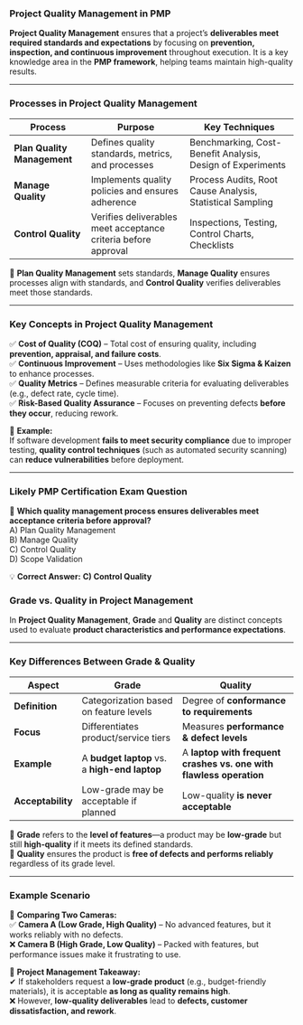 ### **Project Quality Management in PMP**

**Project Quality Management** ensures that a project’s **deliverables meet required standards and expectations** by focusing on **prevention, inspection, and continuous improvement** throughout execution. It is a key knowledge area in the **PMP framework**, helping teams maintain high-quality results.

---

### **Processes in Project Quality Management**

| **Process**                 | **Purpose**                                                    | **Key Techniques**                                         |
| --------------------------- | -------------------------------------------------------------- | ---------------------------------------------------------- |
| **Plan Quality Management** | Defines quality standards, metrics, and processes              | Benchmarking, Cost-Benefit Analysis, Design of Experiments |
| **Manage Quality**          | Implements quality policies and ensures adherence              | Process Audits, Root Cause Analysis, Statistical Sampling  |
| **Control Quality**         | Verifies deliverables meet acceptance criteria before approval | Inspections, Testing, Control Charts, Checklists           |

🔹 **Plan Quality Management** sets standards, **Manage Quality** ensures processes align with standards, and **Control Quality** verifies deliverables meet those standards.

---

### **Key Concepts in Project Quality Management**

✅ **Cost of Quality (COQ)** – Total cost of ensuring quality, including **prevention, appraisal, and failure costs**.  
✅ **Continuous Improvement** – Uses methodologies like **Six Sigma & Kaizen** to enhance processes.  
✅ **Quality Metrics** – Defines measurable criteria for evaluating deliverables (e.g., defect rate, cycle time).  
✅ **Risk-Based Quality Assurance** – Focuses on preventing defects **before they occur**, reducing rework.

📌 **Example:**  
If software development **fails to meet security compliance** due to improper testing, **quality control techniques** (such as automated security scanning) can **reduce vulnerabilities** before deployment.

---

### **Likely PMP Certification Exam Question**

📌 **Which quality management process ensures deliverables meet acceptance criteria before approval?**  
A) Plan Quality Management  
B) Manage Quality  
C) Control Quality  
D) Scope Validation

💡 **Correct Answer:** **C) Control Quality**

### **Grade vs. Quality in Project Management**

In **Project Quality Management**, **Grade** and **Quality** are distinct concepts used to evaluate **product characteristics and performance expectations**.

---

### **Key Differences Between Grade & Quality**

| **Aspect**        | **Grade**                                     | **Quality**                                                        |
| ----------------- | --------------------------------------------- | ------------------------------------------------------------------ |
| **Definition**    | Categorization based on feature levels        | Degree of **conformance to requirements**                          |
| **Focus**         | Differentiates product/service tiers          | Measures **performance & defect levels**                           |
| **Example**       | A **budget laptop** vs. a **high-end laptop** | A **laptop with frequent crashes vs. one with flawless operation** |
| **Acceptability** | Low-grade may be acceptable if planned        | Low-quality **is never acceptable**                                |

🔹 **Grade** refers to the **level of features**—a product may be **low-grade** but still **high-quality** if it meets its defined standards.  
🔹 **Quality** ensures the product is **free of defects and performs reliably** regardless of its grade level.

---

### **Example Scenario**

📌 **Comparing Two Cameras:**  
✅ **Camera A (Low Grade, High Quality)** – No advanced features, but it works reliably with no defects.  
❌ **Camera B (High Grade, Low Quality)** – Packed with features, but performance issues make it frustrating to use.

📌 **Project Management Takeaway:**  
✔ If stakeholders request a **low-grade product** (e.g., budget-friendly materials), it is acceptable **as long as quality remains high**.  
❌ However, **low-quality deliverables** lead to **defects, customer dissatisfaction, and rework**.
